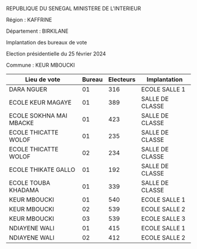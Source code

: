 REPUBLIQUE DU SENEGAL MINISTERE DE L'INTERIEUR

Région : KAFFRINE

Département : BIRKILANE

Implantation des bureaux de vote

Election présidentielle du 25 février 2024

Commune : KEUR MBOUCKI

| Lieu de vote | Bureau | Electeurs | Implantation |
| - | - | - | - |
| DARA NGUER | 01 | 316 | ECOLE SALLE 1 |
| ECOLE KEUR MAGAYE | 01 | 389 | SALLE DE CLASSE |
| ECOLE SOKHNA MAI MBACKE | 01 | 423 | SALLE DE CLASSE |
| ECOLE THICATTE WOLOF | 01 | 235 | SALLE DE CLASSE |
| ECOLE THICATTE WOLOF | 02 | 234 | SALLE DE CLASSE |
| ECOLE THIKATE GALLO | 01 | 192 | SALLE DE CLASSE |
| ECOLE TOUBA KHADAMA | 01 | 339 | SALLE DE CLASSE |
| KEUR MBOUCKI | 01 | 540 | ECOLE SALLE 1 |
| KEUR MBOUCKI | 02 | 539 | ECOLE SALLE 2 |
| KEUR MBOUCKI | 03 | 539 | ECOLE SALLE 3 |
| NDIAYENE WALI | 01 | 415 | ECOLE SALLE 1 |
| NDIAYENE WALI | 02 | 412 | ECOLE SALLE 2 |

<!-- PageNumber="3/9" -->
